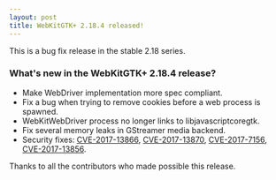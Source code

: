 ```yaml
---
layout: post
title: WebKitGTK+ 2.18.4 released!
---
```


This is a bug fix release in the stable 2.18 series.

### What's new in the WebKitGTK+ 2.18.4 release?

 - Make WebDriver implementation more spec compliant.
 - Fix a bug when trying to remove cookies before a web process is spawned.
 - WebKitWebDriver process no longer links to libjavascriptcoregtk.
 - Fix several memory leaks in GStreamer media backend.
 - Security fixes: [CVE-2017-13866](https://cve.mitre.org/cgi-bin/cvename.cgi?name=CVE-2017-13866), [CVE-2017-13870](https://cve.mitre.org/cgi-bin/cvename.cgi?name=CVE-2017-13870), [CVE-2017-7156](https://cve.mitre.org/cgi-bin/cvename.cgi?name=CVE-2017-7156), [CVE-2017-13856](https://cve.mitre.org/cgi-bin/cvename.cgi?name=CVE-2017-13856).

Thanks to all the contributors who made possible this release.
